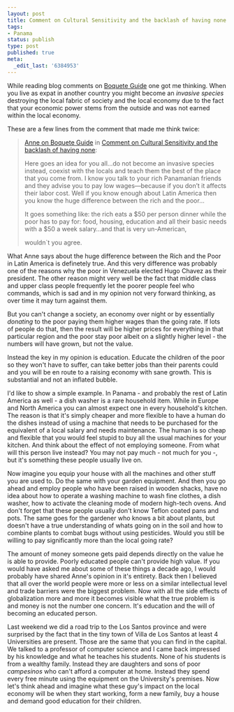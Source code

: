 ```yaml
---
layout: post
title: Comment on Cultural Sensitivity and the backlash of having none
tags:
- Panama
status: publish
type: post
published: true
meta:
  _edit_last: '6384953'
---
```

<p>While reading blog comments on <a href="http://www.boqueteguide.com">Boquete Guide</a> one got me thinking. When you live as expat in another country you might become an <em>invasive species</em> destroying the local fabric of society and the local economy due to the fact that your economic power stems from the outside and was not earned within the local economy.</p>

<p>These are a few lines from the comment that made me think twice:</p>

<blockquote><a href="http://www.boqueteguide.com">Anne on Boquete Guide</a> in <a href="http://www.boqueteguide.com/?p=1108#comment-25987">Comment on Cultural Sensitivity and the backlash of having none</a>:<br>
<p>Here goes an idea for you all&#8230;do not become an invasive species instead, coexist with the locals and teach them the best of the place that you come from. I know you talk to your rich Panamanian friends and they advise you to pay low wages&mdash;because if you don&rsquo;t it affects their labor cost. Well if you know enough about Latin America then you know the huge difference between the rich and the poor&#8230;</p>

<p>It goes something like: the rich eats a $50 per person dinner while the poor has to pay for: food, housing, education and all their basic needs with a $50 a week salary&#8230;and that is very un-American,</p>
<p>wouldn`t you agree.</p>
</blockquote>

<p>What Anne says about the huge difference between the Rich and the Poor in Latin America is definetely true. And this very difference was probably one of the reasons why the poor in Venezuela elected Hugo Chavez as their president. The other reason might very well be the fact that middle class and upper class people frequently let the poorer people feel who commands, which is sad and in my opinion not very forward thinking, as over time it may turn against them.</p>

<p>But you can't change a society, an economy over night or by essentially <em>donating</em> to the poor paying them higher wages than the going rate. If lots of people do that, then the result will be higher prices for everything in that particular region and the poor stay poor albeit on a slightly higher level - the numbers will have grown, but not the value.</p>

<p>Instead the key in my opinion is education. Educate the children of the poor so they won't have to suffer, can take better jobs than their parents could and you will be en route to a raising economy with sane growth. This is substantial and not an inflated bubble.</p>

<p>I'd like to show a simple example. In Panama - and probably the rest of Latin America as well - a dish washer is a rare household item. While in Europe and North America you can almost expect one in every household's kitchen. The reason is that it's simply cheaper and more flexible to have a human do the dishes instead of using a machine that needs to be purchased for the equivalent of a local salary and needs maintenance. The human is so cheap and flexible that you would feel stupid to buy all the usual machines for your kitchen. And think about the effect of not employing someone. From what will this person live instead? You may not pay much - not much for you -, but it's something these people usually live on.</p>

<p>Now imagine you equip your house with all the machines and other stuff you are used to. Do the same with your garden equipment. And then you go ahead and employ people who have been raised in wooden shacks, have no idea about how to operate a washing machine to wash fine clothes, a dish washer, how to activate the cleaning mode of modern high-tech ovens. And don't forget that these people usually don't know Teflon coated pans and pots. The same goes for the gardener who knows a bit about plants, but doesn't have a true understanding of whats going on in the soil and how to combine plants to combat bugs without using pesticides. Would you still be willing to pay significantly more than the local going rate?</p>

<p>The amount of money someone gets paid depends directly on the value he is able to provide. Poorly educated people can't provide high value. If you would have asked me about some of these things a decade ago, I would probably have shared Anne's opinion in it's entirety. Back then I believed that all over the world people were more or less on a similar intellectual level and trade barriers were the biggest problem. Now with all the side effects of globalization more and more it becomes visible what the true problem is and money is not the number one concern. It's education and the will of becoming an educated person.</p>

<p>Last weekend we did a road trip to the Los Santos province and were surprised by the fact that in the tiny town of Villa de Los Santos at least 4 Universities are present. Those are the same that you can find in the capital. We talked to a professor of computer science and I came back impressed by his knowledge and what he teaches his students. None of his students is from a wealthy family. Instead they are daughters and sons of poor <em>campesinos</em> who can't afford a computer at home. Instead they spend every free minute using the equipment on the University's premises. Now let's think ahead and imagine what these guy's impact on the local economy will be when they start working, form a new family, buy a house and demand good education for their children.</p>

